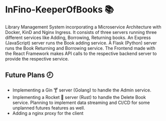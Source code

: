 # InFino-KeeperOfBooks 📚
Library Management System incorporating a Microservice Architecture with Docker, KinD and Nginx Ingress. It consists of three servers running three different services like Adding, Borrowing, Returning books. An Express (JavaScript) server runs the Book adding service. A Flask (Python) server runs the Book Returning and Borrowing service. The Frontend made with the React Framework makes API calls to  the respective backend server to provide the respective service.

## Future Plans 🕗
- Implementing a Gin 🍸 server (Golang) to handle the Admin service.
- Implementing a Rocket 🚀 server (Rust) to handle the Delete Book service. Planning to implement data streaming and CI/CD for some unplanned futures features as well.
- Adding a nginx proxy for the client

